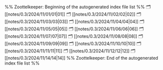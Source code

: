 %% Zoottelkeeper: Beginning of the autogenerated index file list  %%
🗂️ [[notes/0.3/2024/11/01/01|01]]
🗂️ [[notes/0.3/2024/11/02/02|02]]
🗂️ [[notes/0.3/2024/11/03/03|03]]
🗂️ [[notes/0.3/2024/11/04/04|04]]
🗂️ [[notes/0.3/2024/11/05/05|05]]
🗂️ [[notes/0.3/2024/11/06/06|06]]
🗂️ [[notes/0.3/2024/11/07/07|07]]
🗂️ [[notes/0.3/2024/11/08/08|08]]
🗂️ [[notes/0.3/2024/11/09/09|09]]
🗂️ [[notes/0.3/2024/11/10/10|10]]
🗂️ [[notes/0.3/2024/11/11/11|11]]
🗂️ [[notes/0.3/2024/11/12/12|12]]
🗂️ [[notes/0.3/2024/11/14/14|14]]
%% Zoottelkeeper: End of the autogenerated index file list  %%
